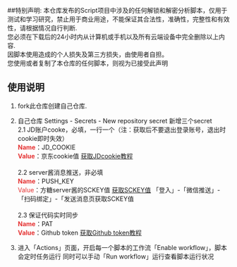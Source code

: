 ##特别声明:
本仓库发布的Script项目中涉及的任何解锁和解密分析脚本，仅用于测试和学习研究，禁止用于商业用途，不能保证其合法性，准确性，完整性和有效性，请根据情况自行判断.
<br>您必须在下载后的24小时内从计算机或手机以及所有云端设备中完全删除以上内容.
<br>因脚本使用造成的个人损失及第三方损失，由使用者自担。
<br>您使用或者复制了本仓库的任何脚本，则视为已接受此声明

## 使用说明
1. fork此仓库创建自己仓库.
2. 自己仓库 Settings - Secrets - New repository secret 新增三个secret <br> 
   2.1 JD账户cooke，必填，一行一个（注：获取后不要退出登录账号，退出时cookie即时失效）<br> 
   <strong><span style="color:#E53333;">Name</span></strong>：JD_COOKIE    <br>           <strong><span style="color:#E53333;">Value</span></strong>：京东cookie值 [获取JDcookie教程](https://www.bilibili.com/read/cv7597205/)<br> 
    <br> 
   2.2 server酱消息推送，非必填
   <strong><span style="color:#E53333;">
   <br>Name</span></strong>：PUSH_KEY                
   <span style="color:#E53333;">Value</span></strong>：方糖server酱的SCKEY值   [获取SCKEY值](http://sc.ftqq.com/3.version)  「登入」-「微信推送」-「扫码绑定」-「发送消息页获取SCKEY值
   <br>    <br> 
   2.3 保证代码实时同步
   <br> <strong><span style="color:#E53333;">
   Name</span></strong>：PAT     <br>   <strong><span style="color:#E53333;">Value</span></strong>：Github token [获取Github token教程](https://blog.csdn.net/eddie_8023/article/details/106388935)<br> 
   
3. 进入「Actions」页面，开启每一个脚本的工作流「Enable workflow」，脚本会定时任务运行  同时可以手动「Run workflow」运行查看脚本运行状况


 
